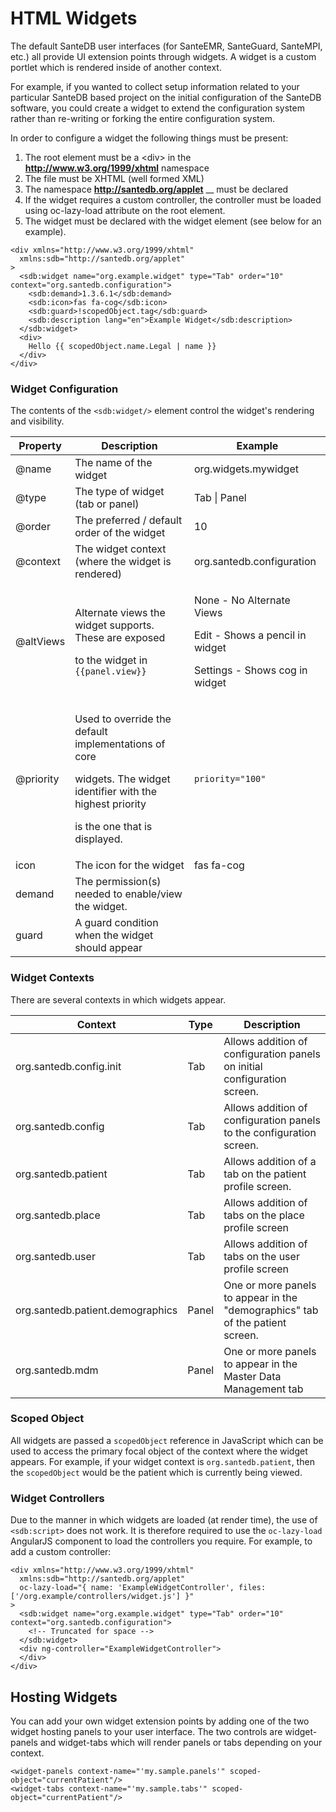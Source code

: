 # HTML Widgets

The default SanteDB user interfaces (for SanteEMR, SanteGuard, SanteMPI, etc.) all provide UI extension points through widgets. A widget is a custom portlet which is rendered inside of another context.&#x20;

For example, if you wanted to collect setup information related to your particular SanteDB based project on the initial configuration of the SanteDB software, you could create a widget to extend the configuration system rather than re-writing or forking the entire configuration system.

In order to configure a widget the following things must be present:

1. The root element must be a \<div> in the **http://www.w3.org/1999/xhtml** namespace
2. The file must be XHTML (well formed XML)
3. The namespace **http://santedb.org/applet** __ must be declared
4. If the widget requires a custom controller, the controller must be loaded using oc-lazy-load attribute on the root element.
5. The widget must be declared with the widget element (see below for an example).

```markup
<div xmlns="http://www.w3.org/1999/xhtml" 
  xmlns:sdb="http://santedb.org/applet"
>
  <sdb:widget name="org.example.widget" type="Tab" order="10" context="org.santedb.configuration">
    <sdb:demand>1.3.6.1</sdb:demand>
    <sdb:icon>fas fa-cog</sdb:icon>
    <sdb:guard>!scopedObject.tag</sdb:guard>
    <sdb:description lang="en">Example Widget</sdb:description>
  </sdb:widget>
  <div>
    Hello {{ scopedObject.name.Legal | name }}
  </div>
</div>
```

### Widget Configuration

The contents of the `<sdb:widget/>` element control the widget's rendering and visibility.&#x20;

| Property  | Description                                                                                                                                                    | Example                                                                                                     |
| --------- | -------------------------------------------------------------------------------------------------------------------------------------------------------------- | ----------------------------------------------------------------------------------------------------------- |
| @name     | The name of the widget                                                                                                                                         | org.widgets.mywidget                                                                                        |
| @type     | The type of widget (tab or panel)                                                                                                                              | Tab \| Panel                                                                                                |
| @order    | The preferred / default order of the widget                                                                                                                    | 10                                                                                                          |
| @context  | The widget context (where the widget is rendered)                                                                                                              | org.santedb.configuration                                                                                   |
| @altViews | <p>Alternate views the widget supports. These are exposed </p><p>to the widget in <code>{{panel.view}}</code></p>                                              | <p>None - No Alternate Views</p><p>Edit - Shows a pencil in widget</p><p>Settings - Shows cog in widget</p> |
| @priority | <p>Used to override the default implementations of core</p><p>widgets. The widget identifier with the highest priority</p><p>is the one that is displayed.</p> | `priority="100"`                                                                                            |
| icon      | The icon for the widget                                                                                                                                        | fas fa-cog                                                                                                  |
| demand    | The permission(s) needed to enable/view the widget.                                                                                                            |                                                                                                             |
| guard     | A guard condition when the widget should appear                                                                                                                |                                                                                                             |

### Widget Contexts

There are several contexts in which widgets appear.

| Context                          | Type  | Description                                                                   |
| -------------------------------- | ----- | ----------------------------------------------------------------------------- |
| org.santedb.config.init          | Tab   | Allows addition of configuration panels on initial configuration screen.      |
| org.santedb.config               | Tab   | Allows addition of configuration panels to the configuration screen.          |
| org.santedb.patient              | Tab   | Allows addition of a tab on the patient profile screen.                       |
| org.santedb.place                | Tab   | Allows addition of tabs on the place profile screen                           |
| org.santedb.user                 | Tab   | Allows addition of tabs on the user profile screen                            |
| org.santedb.patient.demographics | Panel | One or more panels to appear in the "demographics" tab of the patient screen. |
| org.santedb.mdm                  | Panel | One or more panels to appear in the Master Data Management tab                |

### Scoped Object

All widgets are passed a `scopedObject` reference in JavaScript which can be used to access the primary focal object of the context where the widget appears. For example, if your widget context is `org.santedb.patient`, then the `scopedObject` would be the patient which is currently being viewed.

### Widget Controllers

Due to the manner in which widgets are loaded (at render time), the use of `<sdb:script>` does not work. It is therefore required to use the `oc-lazy-load` AngularJS component to load the controllers you require. For example, to add a custom controller:

```markup
<div xmlns="http://www.w3.org/1999/xhtml" 
  xmlns:sdb="http://santedb.org/applet"
  oc-lazy-load="{ name: 'ExampleWidgetController', files: ['/org.example/controllers/widget.js'] }"
>
  <sdb:widget name="org.example.widget" type="Tab" order="10" context="org.santedb.configuration">
    <!-- Truncated for space -->
  </sdb:widget>
  <div ng-controller="ExampleWidgetController">
  </div>
</div>
```

## Hosting Widgets

You can add your own widget extension points by adding one of the two widget hosting panels to your user interface. The two controls are widget-panels and widget-tabs which will render panels or tabs depending on your context.

```markup
<widget-panels context-name="'my.sample.panels'" scoped-object="currentPatient"/>
<widget-tabs context-name="'my.sample.tabs'" scoped-object="currentPatient"/>
```
